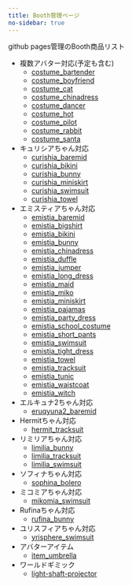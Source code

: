 ```yaml
---
title: Booth管理ページ
no-sidebar: true
---
```


github pages管理のBooth商品リスト
* 複数アバター対応(予定も含む)
  - [costume_bartender](costume_bartender)
  - [costume_boyfriend](costume_boyfriend)
  - [costume_cat](costume_cat)
  - [costume_chinadress](costume_chinadress)
  - [costume_dancer](costume_dancer)
  - [costume_hot](costume_hot)
  - [costume_pilot](costume_pilot)
  - [costume_rabbit](costume_rabbit)
  - [costume_santa](costume_santa)
* キュリシアちゃん対応
  - [curishia_baremid](curishia_baremid)
  - [curishia_bikini](curishia_bikini)
  - [curishia_bunny](curishia_bunny)
  - [curishia_miniskirt](curishia_miniskirt)
  - [curishia_swimsuit](curishia_swimsuit)
  - [curishia_towel](curishia_towel)
* エミスティアちゃん対応
  - [emistia_baremid](emistia_baremid)
  - [emistia_bigshirt](emistia_bigshirt)
  - [emistia_bikini](emistia_bikini)
  - [emistia_bunny](emistia_bunny)
  - [emistia_chinadress](emistia_chinadress)
  - [emistia_duffle](emistia_duffle)
  - [emistia_jumper](emistia_jumper)
  - [emistia_long_dress](emistia_long_dress)
  - [emistia_maid](emistia_maid)
  - [emistia_miko](emistia_miko)
  - [emistia_miniskirt](emistia_miniskirt)
  - [emistia_pajamas](emistia_pajamas)
  - [emistia_party_dress](emistia_party_dress)
  - [emistia_school_costume](emistia_school_costume)
  - [emistia_short_pants](emistia_short_pants)
  - [emistia_swimsuit](emistia_swimsuit)
  - [emistia_tight_dress](emistia_tight_dress)
  - [emistia_towel](emistia_towel)
  - [emistia_tracksuit](emistia_tracksuit)
  - [emistia_tunic](emistia_tunic)
  - [emistia_waistcoat](emistia_waistcoat)
  - [emistia_witch](emistia_witch)
* エルキュナ2ちゃん対応
  - [eruqyuna2_baremid](eruqyuna2_baremid)
* Hermitちゃん対応
  - [hermit_tracksuit](hermit_tracksuit)
* リミリアちゃん対応
  - [limilia_bunny](limilia_bunny)
  - [limilia_tracksuit](limilia_tracksuit)
  - [limilia_swimsuit](limilia_swimsuit)
* ソフィナちゃん対応
  - [sophina_bolero](sophina_bolero)
* ミコミアちゃん対応
  - [mikomia_swimsuit](mikomia_swimsuit)
* Rufinaちゃん対応
  - [rufina_bunny](rufina_bunny)
* ユリスフィアちゃん対応
  - [yrisphere_swimsuit](yrisphere_swimsuit)
* アバターアイテム
  - [item_umbrella](item_umbrella)
* ワールドギミック
  - [light-shaft-projector](light-shaft-projector)